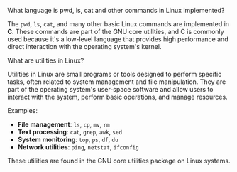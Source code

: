 What language is pwd, ls, cat and other commands in Linux implemented?

The `pwd`, `ls`, `cat`, and many other basic Linux commands are implemented in **C**. These commands are part of the GNU core utilities, and C is commonly used because it's a low-level language that provides high performance and direct interaction with the operating system's kernel.

What are utilities in Linux?

Utilities in Linux are small programs or tools designed to perform specific tasks, often related to system management and file manipulation. They are part of the operating system's user-space software and allow users to interact with the system, perform basic operations, and manage resources.

Examples:

- **File management**: `ls`, `cp`, `mv`, `rm`
- **Text processing**: `cat`, `grep`, `awk`, `sed`
- **System monitoring**: `top`, `ps`, `df`, `du`
- **Network utilities**: `ping`, `netstat`, `ifconfig`

These utilities are found in the GNU core utilities package on Linux systems.
